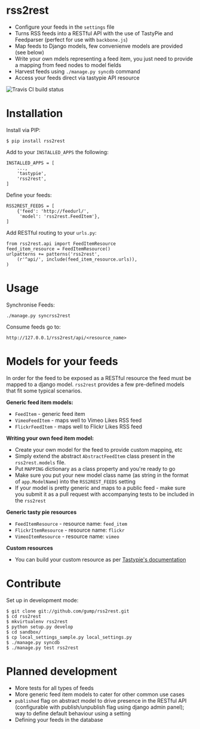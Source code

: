 rss2rest
========

- Configure your feeds in the `settings` file
- Turns RSS feeds into a RESTful API with the use of TastyPie and Feedparser (perfect for use with `backbone.js`)
- Map feeds to Django models, few convenienve models are provided (see below)
- Write your own mdels representing a feed item, you just need to provide a mapping from feed nodes to model fields
- Harvest feeds using `./manage.py syncdb` command
- Access your feeds direct via tastypie API resource

![](https://secure.travis-ci.org/gump/rss2rest.png "Travis CI build status")

Installation
============

Install via PIP:

    $ pip install rss2rest


Add to your `INSTALLED_APPS` the following:

    INSTALLED_APPS = [
        ...,
        'tastypie',
        'rss2rest',
    ]

Define your feeds:

    RSS2REST_FEEDS = [
        {'feed': 'http://feedurl/',
         'model': 'rss2rest.FeedItem'},
    ]

Add RESTful routing to your `urls.py`:

    from rss2rest.api import FeedItemResource
    feed_item_resource = FeedItemResource()
    urlpatterns += patterns('rss2rest',
        (r'^api/', include(feed_item_resource.urls)),
    )

Usage
=====

Synchronise Feeds:

    ./manage.py syncrss2rest

Consume feeds go to:

    http://127.0.0.1/rss2rest/api/<resource_name>


Models for your feeds
=====================

In order for the feed to be exposed as a RESTful resource the feed must be mapped to a django model.
`rss2rest` provides a few pre-defined models that fit some typical scenarios.


**Generic feed item models:**

* `FeedItem` - generic feed item
* `VimeoFeedItem` - maps well to Vimeo Likes RSS feed
* `FlickrFeedItem` - maps well to Flickr Likes RSS feed


**Writing your own feed item model:**

* Create your own model for the feed to provide custom mapping, etc
* Simply extend the abstract `AbstractFeedItem` class present in the `rss2rest.models` file.
* Put `MAPPING` dictionary as a class property and you're ready to go
* Make sure you put your new model class name (as string in the format of `app.ModelName`) into the `RSS2REST_FEEDS`
  setting
* If your model is pretty generic and maps to a public feed - make sure you submit it as a pull request with
  accompanying tests to be included in the `rss2rest`


**Generic tasty pie resources**

* `FeedItemResource` - resource name: `feed_item`
* `FlickrItemResource` - resource name: `flickr`
* `VimeoItemResource` - resource name: `vimeo`

**Custom resources**

* You can build your custom resource as per [Tastypie's documentation](http://django-tastypie.readthedocs.org/en/latest/index.html)

Contribute
==========

Set up in development mode:

    $ git clone git://github.com/gump/rss2rest.git
    $ cd rss2rest
    $ mkvirtualenv rss2rest
    $ python setup.py develop
    $ cd sandbox/
    $ cp local_settings_sample.py local_settings.py
    $ ./manage.py syncdb
    $ ./manage.py test rss2rest

Planned development
===================

* More tests for all types of feeds
* More generic feed item models to cater for other common use cases
* `published` flag on abstract model to drive presence in the RESTful API (configurable with publish/unpublish flag
  using django admin panel); way to define default behaviour using a setting
* Defining your feeds in the database

